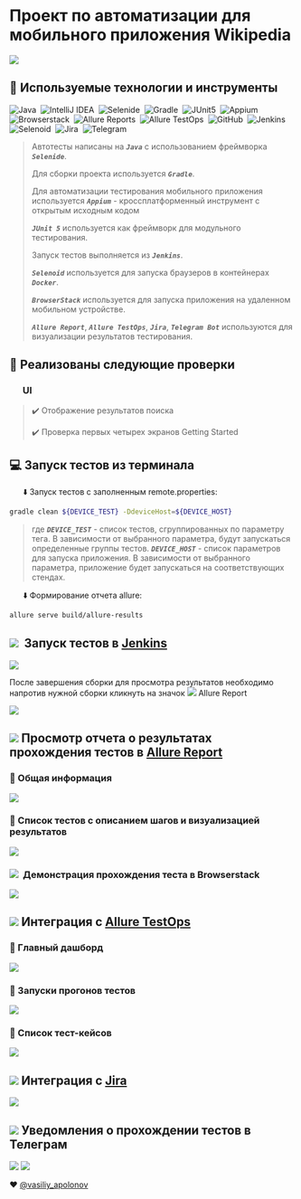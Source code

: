 # Проект по автоматизации для мобильного приложения Wikipedia
![](https://github.com/vapolonov/vasvap_mobile_tests/blob/main/img/vasvap_wikipedia_logo.png)
## :pushpin: Используемые технологии и инструменты
![Java](https://github.com/vapolonov/vapolonov/blob/main/vasvap_java_logo.png "Java")&nbsp;
![IntelliJ IDEA](https://github.com/vapolonov/vapolonov/blob/main/vasvap_idea_logo.png "IntelliJ IDEA")&nbsp;
![Selenide](https://github.com/vapolonov/vapolonov/blob/main/vasvap_selenide_logo.png "Selenide")&nbsp;
![Gradle](https://github.com/vapolonov/vapolonov/blob/main/vasvap_gradle_logo.png "Gradle")&nbsp;
![JUnit5](https://github.com/vapolonov/vapolonov/blob/main/vasvap_junit5_logo.png "JUnit5")&nbsp;
![Appium](https://github.com/vapolonov/vasvap_mobile_tests/blob/main/img/vasvap_appium_logo.png "Appium")&nbsp;
![Browserstack](https://github.com/vapolonov/vasvap_mobile_tests/blob/main/img/vasvap_bstack_logo.png "Browserstack")&nbsp;
![Allure Reports](https://github.com/vapolonov/vapolonov/blob/main/vasvap_allure_logo.png "Allure Reports")&nbsp;
![Allure TestOps](https://github.com/vapolonov/vapolonov/blob/main/vasvap_allure_logo_l.png "Allure TestOps")&nbsp;
![GitHub](https://github.com/vapolonov/vapolonov/blob/main/vasvap_github_logo.png "GitHub")&nbsp;
![Jenkins](https://github.com/vapolonov/vapolonov/blob/main/vasvap_jenkins_logo.png "Jenkins")&nbsp;
![Selenoid](https://github.com/vapolonov/vapolonov/blob/main/vasvap_selenoid_logo.png "Selenoid")&nbsp;
![Jira](https://github.com/vapolonov/vapolonov/blob/main/vasvap_jira_logo.png "Jira")&nbsp;
![Telegram](https://github.com/vapolonov/vapolonov/blob/main/vasvap_telegram_logo.png "Telegram")&nbsp;

> Автотесты написаны на ***`Java`*** с использованием фреймворка ***`Selenide`***.
>
> Для сборки проекта используется ***`Gradle`***.
>
> Для автоматизации тестирования мобильного приложения используется ***`Appium`*** - кроссплатформенный инструмент с открытым исходным кодом
>
> ***`JUnit 5`*** используется как фреймворк для модульного тестирования.
>
> Запуск тестов выполняется из ***`Jenkins`***.
>
> ***`Selenoid`*** используется для запуска браузеров в контейнерах ***`Docker`***.
> 
> ***`BrowserStack`*** используется для запуска приложения на удаленном мобильном устройстве.
>
> ***`Allure Report`***, ***`Allure TestOps`***, ***`Jira`***, ***`Telegram Bot`*** используются для визуализации результатов тестирования.

## :rocket: Реализованы следующие проверки
### &nbsp;&nbsp;&nbsp;&nbsp;&nbsp; UI
> :heavy_check_mark: Отображение результатов поиска
> 
> :heavy_check_mark: Проверка первых четырех экранов Getting Started

## :computer: Запуск тестов из терминала

&nbsp;&nbsp;&nbsp;&nbsp;&nbsp; :arrow_down: Запуск тестов с заполненным remote.properties:

```bash
gradle clean ${DEVICE_TEST} -DdeviceHost=${DEVICE_HOST}
```
> где
> ***`DEVICE_TEST`*** - список тестов, сгруппированных по параметру тега. В зависимости от выбранного параметра, будут запускаться определенные группы тестов.
> ***`DEVICE_HOST`*** - список параметров для запуска приложения. В зависимости от выбранного параметра, приложение будет запускаться на соответствующих стендах.

&nbsp;&nbsp;&nbsp;&nbsp;&nbsp; :arrow_down: Формирование отчета allure:
```bash
allure serve build/allure-results
```
## ![](https://github.com/vapolonov/vasvap_diploma/blob/main/img/vasvap_jenkins_logo.png)&nbsp; Запуск тестов в [Jenkins](https://jenkins.autotests.cloud/job/vasvap_diploma_mobile/)

![](https://github.com/vapolonov/vasvap_mobile_tests/blob/main/img/vasvap_mobile_allure.jpg)

После завершения сборки для просмотра результатов необходимо напротив нужной сборки кликнуть на значок ![](https://github.com/vapolonov/vasvap_diploma/blob/main/img/vasvap_testops_logo.png) Allure Report

![](https://github.com/vapolonov/vasvap_mobile_tests/blob/main/img/vasvap_mobile_allure2.jpg)

## ![](https://github.com/vapolonov/vasvap_diploma/blob/main/img/vasvap_testops_logo.png) Просмотр отчета о результатах прохождения тестов в [Allure Report](https://jenkins.autotests.cloud/job/vasvap_diploma_mobile/18/allure/)

### :pushpin: Общая информация

![](https://github.com/vapolonov/vasvap_mobile_tests/blob/main/img/vasvap_mobile_allure3.jpg)

### :pushpin: Список тестов c описанием шагов и визуализацией результатов

![](https://github.com/vapolonov/vasvap_mobile_tests/blob/main/img/vasvap_mobile_allure4.jpg)

### ![](https://github.com/vapolonov/vasvap_mobile_tests/blob/main/img/vasvap_bstack_logo_s.png)&nbsp; Демонстрация прохождения теста в Browserstack

![](https://github.com/vapolonov/vasvap_mobile_tests/blob/main/img/browserstack.gif)

## ![](https://github.com/vapolonov/vasvap_diploma/blob/main/img/vasvap_allure_logo.png) Интеграция с [Allure TestOps](https://allure.autotests.cloud/project/1049/dashboards)

### :pushpin: Главный дашборд

![](https://github.com/vapolonov/vasvap_mobile_tests/blob/main/img/vasvap_mobile_testops.jpg)

### :pushpin: Запуски прогонов тестов

![](https://github.com/vapolonov/vasvap_mobile_tests/blob/main/img/vasvap_mobile_testops2.jpg)

### :pushpin: Список тест-кейсов

![](https://github.com/vapolonov/vasvap_mobile_tests/blob/main/img/vasvap_mobile_testops3.jpg)

## ![](https://github.com/vapolonov/vasvap_mobile_tests/blob/main/img/vasvap_jira_logo.png) Интеграция с [Jira](https://jira.autotests.cloud/browse/HOMEWORK-352)

![](https://github.com/vapolonov/vasvap_mobile_tests/blob/main/img/vasvap_mobile_jira.jpg)

## ![](https://github.com/vapolonov/vasvap_mobile_tests/blob/main/img/vasvap_telegram_logo.png) Уведомления о прохождении тестов в Телеграм

![](https://github.com/vapolonov/vasvap_mobile_tests/blob/main/img/vasvap_mobile_telegram1.jpg)
![](https://github.com/vapolonov/vasvap_mobile_tests/blob/main/img/vasvap_mobile_telegram2.jpg)

:heart: <a target="_blank" href="https://t.me/vasiliy_apolonov">@vasiliy_apolonov</a>

